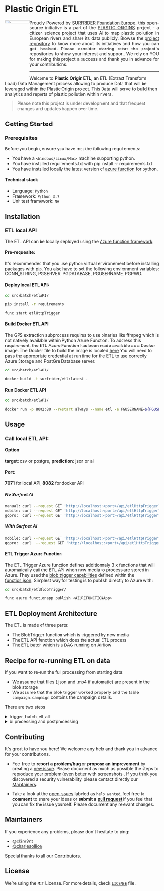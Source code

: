 <h1 align="left">Plastic Origin ETL</h1>

<a href="https://www.plasticorigins.eu/"><img width="80px" src="https://github.com/surfriderfoundationeurope/The-Plastic-Origins-Project/blob/master/assets/PlasticOrigins_logo.png" width="5%" height="5%" align="left" hspace="0" vspace="0"></a>

  <p align="justify">Proudly Powered by <a href="https://surfrider.eu/">SURFRIDER Foundation Europe</a>, this open-source initiative is a part of the <a href="https://www.plasticorigins.eu/">PLASTIC ORIGINS</a> project - a citizen science project that uses AI to map plastic pollution in European rivers and share its data publicly. Browse the <a href="https://github.com/surfriderfoundationeurope/The-Plastic-Origins-Project">project repository</a> to know more about its initiatives and how you can get involved. Please consider starring :star: the project's repositories to show your interest and support. We rely on YOU for making this project a success and thank you in advance for your contributions.</p>

_________________

<!--- OPTIONAL: You can add badges and shields to reflect the current status of the project, the licence it uses and if any dependencies it uses are up-to-date. Plus they look pretty cool! You can find a list of badges or design your own at https://shields.io/ --->

Welcome to **Plastic Origin ETL**, an ETL (Extract Transform Load) Data Management process allowing to produce Data that will be leveraged within the Plastic Origin project. This Data will serve to build then analytics and reports of plastic pollution within rivers.

>Please note this project is under development and that frequent changes and updates happen over time.

## **Getting Started**

### **Prerequisites**

Before you begin, ensure you have met the following requirements:

* You have a `<Windows/Linux/Mac>` machine supporting python.
* You have installed requirements.txt with pip install -r requirements.txt
* You have installed locally the latest version of [azure function](https://docs.microsoft.com/fr-fr/azure/azure-functions/create-first-function-cli-python?tabs=azure-cli%2Cbash%2Cbrowser#configure-your-local-environment) for python.

#### **Technical stack**

* Language: `Python`
* Framework: `Python 3.7`
* Unit test framework: `NA`

## **Installation**
### **ETL local API**
The ETL API can be locally deployed using the [Azure function framework](https://learn.microsoft.com/en-us/azure/azure-functions/create-first-function-cli-python?tabs=azure-cli%2Cbash&pivots=python-mode-configuration).
#### **Pre-requesite**: 
It's recommended that you use python virtual environement before installing packages with pip. You also have to set the following environment variables:
CONN_STRING, PGSERVER, PGDATABASE, PGUSERNAME, PGPWD. 
#### **Deploy local ETL API**:
```bash
cd src/batch/etlAPI/

pip install -r requirements

func start etlHttpTrigger
```

#### **Build Docker ETL API**
The GPS extraction subprocess requires to use binaries like ffmpeg which is not natively available within Python Azure Function. To address this requirement, the ETL Azure Function has been made available as a Docker image. 
The Docker file to build the image is located [here](https://github.com/surfriderfoundationeurope/etl/blob/clem_dev/azfunction/etlAPIs/Dockerfile)
You will need to pass the appropriate credential at run time for the ETL to use correctly Azure Storage and PostGre Database server.

```bash
cd src/batch/etlAPI/

docker build -t surfrider/etl:latest .
```

#### **Run Docker ETL API**
```bash
cd src/batch/etlAPI/

docker run -p 8082:80 --restart always --name etl -e PGUSERNAME=${PGUSERNAME} -e PGDATABASE=${PGDATABASE} -e PGSERVER=${PGSERVER} -e PGPWD=${PGPWD} -e CONN_STRING=${CONN_STRING} surfrider/etl:latest
```

## **Usage**

### **Call local ETL API**:
#### **Option**: 
**target**: csv or postgre, **prediction**: json or ai
#### **Port**: 
**7071** for local API, **8082** for docker API
##### No Surfnet AI
```bash
manual: curl --request GET 'http://localhost:<port>/api/etlHttpTrigger?container=manual&blob=<blobname>&prediction=json&source=manual&target=csv&logid=<logid>'
mobile: curl --request GET 'http://localhost:<port>/api/etlHttpTrigger?container=mobile&blob=<blobname>&prediction=json&source=mobile&target=csv&logid=<logid>'
gopro:  curl --request GET 'http://localhost:<port>/api/etlHttpTrigger?container=gopro&blob=<blobname>&prediction=json&source=gopro&target=csv&logid=<logid>'
```

##### With Surfnet AI
```bash
mobile: curl --request GET 'http://localhost:<port>/api/etlHttpTrigger?container=mobile&blob=<blobname>&prediction=ai&source=mobile&target=csv&aiurl=<aiurl>&logid=<logid>'
gopro:  curl  --request GET 'http://localhost:<port>/api/etlHttpTrigger?container=gopro&blob=<blobname>&prediction=ai&source=gopro&target=csv&aiurl=<aiurl>&logid=<logid>'
```

#### **ETL Trigger Azure Function**
The ETL Trigger Azure function defines additionnaly 3 x functions that will automatically call the ETL API when new media to process are stored in Azure.
They used the [blob trigger capabilities](https://docs.microsoft.com/fr-fr/azure/azure-functions/functions-bindings-storage-blob-trigger?tabs=python) defined within the [function.json](https://github.com/surfriderfoundationeurope/etl/blob/clem_dev/azfunction/etlBlobTrigger/etlBlobTriggerGoPro/function.json).
Simplest way for testing is to publish directly to Azure with:
```bash
cd src/batch/etlBlobTrigger/

func azure functionapp publish <AZUREFUNCTIONApp>
```


## **ETL Deployment Architecture**
The ETL is made of three parts: 
* The BlobTrigger function which is triggered by new media
* The ETL API function which does the actual ETL process
* The ETL batch which is a DAG running on Airflow

## Recipe for re-running ETL on data


  

If you want to re-run the full processing from starting data:
- We assume that files (.json and .mp4 if automatic) are present in the blob storage
- We assume that the blob trigger worked properly and the table `campaign.campaign` contains the campaign details.

There are two steps
<details> 
  <summary>trigger_batch_etl_all</summary>

  The `trigger_batch_etl_all` will re-insert the trash in `campaign.trash`. To rerun this process for a given campaign `campaign_id`, you need to:
  - remove the rows in `campaing.trash` which corresponds to the `campaign_id`
  - In `logs.etl` row with the corresponding `campaign_id`, set the column "status" to "notprocessed"
  
  You may then run the `trigger_batch_etl_all` DAG.
</details>

  
<details> 
  <summary>bi processing and postprocessing</summary>

  The `bi-processing` will recompute the different metrics related to the trash and campaign. To rerun this process for a given campaign `campaign_id`, you need to:
  - In table `campaign.campaign` row `campaign_id`, set the column "has_been_computed" to NULL
  - Remove the line corresponing to `campaign_id` in `bi_temp.pipelines`
  
  You may then run the `bi-processing` DAG which will update the `bi` tables and run `bi-postprocessin`
</details>


## **Contributing**

It's great to have you here! We welcome any help and thank you in advance for your contributions.

* Feel free to **report a problem/bug** or **propose an improvement** by creating a [new issue](https://github.com/surfriderfoundationeurope/labelcv-web/issues). Please document as much as possible the steps to reproduce your problem (even better with screenshots). If you think you discovered a security vulnerability, please contact directly our [Maintainers](##Maintainers).

* Take a look at the [open issues](https://github.com/surfriderfoundationeurope/labelcv-web/issues) labeled as `help wanted`, feel free to **comment** to share your ideas or **submit a** [**pull request**](https://github.com/surfriderfoundationeurope/labelcv-web/pulls) if you feel that you can fix the issue yourself. Please document any relevant changes.

## **Maintainers**

If you experience any problems, please don't hesitate to ping:

* [@cl3m3nt](https://github.com/cl3m3nt)
* [@charlesollion](https://github.com/charlesollion)

Special thanks to all our [Contributors](https://github.com/orgs/surfriderfoundationeurope/people).

## **License**

We’re using the `MIT` License. For more details, check [`LICENSE`](https://github.com/surfriderfoundationeurope/etl/blob/master/LICENSE) file.

